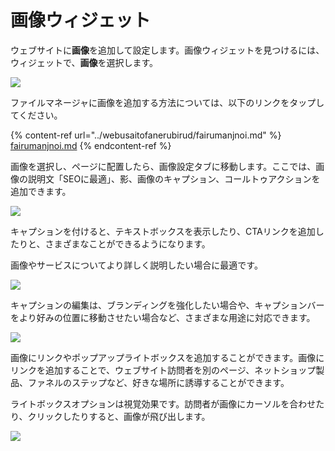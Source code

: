 # 画像ウィジェット

ウェブサイトに**画像**を追加して設定します。画像ウィジェットを見つけるには、ウィジェットで、**画像**を選択します。

![](https://1369750374-files.gitbook.io/~/files/v0/b/gitbook-x-prod.appspot.com/o/spaces%2FWQDl1MvGQxbiNyVOzW8v%2Fuploads%2F6LDh7Q9Z9pvPPCxFQyHo%2Fsendly%20image%20widet.PNG?alt=media\&token=b67288f9-3120-453b-b07c-df26f063a873)

ファイルマネージャに画像を追加する方法については、以下のリンクをタップしてください。

{% content-ref url="../webusaitofanerubirud/fairumanjnoi.md" %}
[fairumanjnoi.md](../webusaitofanerubirud/fairumanjnoi.md)
{% endcontent-ref %}

画像を選択し、ページに配置したら、画像設定タブに移動します。ここでは、画像の説明文「SEOに最適」、影、画像のキャプション、コールトゥアクションを追加できます。

![](https://1369750374-files.gitbook.io/~/files/v0/b/gitbook-x-prod.appspot.com/o/spaces%2FWQDl1MvGQxbiNyVOzW8v%2Fuploads%2FntYBiBmGSR27GE2n8bP2%2Fimage%20editing.PNG?alt=media\&token=ec00dae2-6598-4430-9a50-ea8789c21fa0)

キャプションを付けると、テキストボックスを表示したり、CTAリンクを追加したりと、さまざまなことができるようになります。

画像やサービスについてより詳しく説明したい場合に最適です。

![](https://1369750374-files.gitbook.io/~/files/v0/b/gitbook-x-prod.appspot.com/o/spaces%2FWQDl1MvGQxbiNyVOzW8v%2Fuploads%2F72wTmDuuOqCQqrpgRLfi%2Fimage%20captions.PNG?alt=media\&token=f671b101-0e97-4c7d-9cb2-40c90af8b560)

キャプションの編集は、ブランディングを強化したい場合や、キャプションバーをより好みの位置に移動させたい場合など、さまざまな用途に対応できます。

![](https://1369750374-files.gitbook.io/~/files/v0/b/gitbook-x-prod.appspot.com/o/spaces%2FWQDl1MvGQxbiNyVOzW8v%2Fuploads%2FWec3O1FRxDFj0uJSaXyC%2Fimage%20caption%20add%20editing.PNG?alt=media\&token=59803af2-4a37-4c4f-aa81-6d8d2018ffdf)

画像にリンクやポップアップライトボックスを追加することができます。画像にリンクを追加することで、ウェブサイト訪問者を別のページ、ネットショップ製品、ファネルのステップなど、好きな場所に誘導することができます。

ライトボックスオプションは視覚効果です。訪問者が画像にカーソルを合わせたり、クリックしたりすると、画像が飛び出します。

![](https://1369750374-files.gitbook.io/~/files/v0/b/gitbook-x-prod.appspot.com/o/spaces%2FWQDl1MvGQxbiNyVOzW8v%2Fuploads%2FU3MbmgrJ2EjiAn4NfgvI%2Fimage%20caption%20cta.PNG?alt=media\&token=0101fa23-7217-4264-aa0a-0d8d3042c699)
